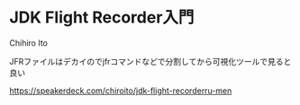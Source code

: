 # JDK Flight Recorder入門
Chihiro Ito


JFRファイルはデカイのでjfrコマンドなどで分割してから可視化ツールで見ると良い

https://speakerdeck.com/chiroito/jdk-flight-recorderru-men

